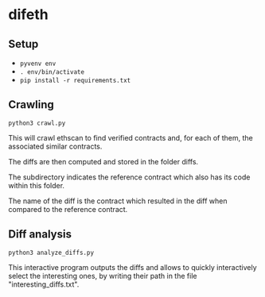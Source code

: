 # difeth

## Setup
* `pyvenv env`
* `. env/bin/activate`
* `pip install -r requirements.txt`

## Crawling
`python3 crawl.py`

This will crawl ethscan to find verified contracts and, for each of them, the
associated similar contracts.

The diffs are then computed and stored in the folder diffs.

The subdirectory indicates the reference contract which also has its code within
this folder.

The name of the diff is the contract which resulted in the diff when compared to
the reference contract.



## Diff analysis
`python3 analyze_diffs.py`

This interactive program outputs the diffs and allows to quickly interactively
select the interesting ones, by writing their path in the file
"interesting_diffs.txt".

